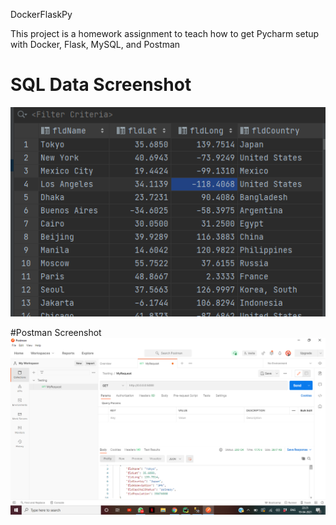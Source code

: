 DockerFlaskPy

This project is a homework assignment to teach how to get Pycharm setup with Docker, Flask, MySQL, and Postman

# SQL Data Screenshot
 ![MySQL data](screenshots/query.png)
 
#Postman Screenshot
![postman request output](screenshots/postman.png)
